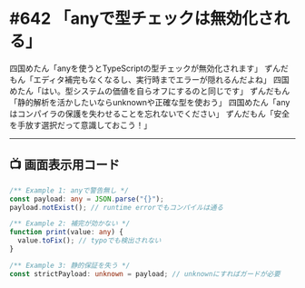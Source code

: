 # #642 「anyで型チェックは無効化される」

四国めたん「anyを使うとTypeScriptの型チェックが無効化されます」
ずんだもん「エディタ補完もなくなるし、実行時までエラーが隠れるんだよね」
四国めたん「はい。型システムの価値を自らオフにするのと同じです」
ずんだもん「静的解析を活かしたいならunknownや正確な型を使おう」
四国めたん「anyはコンパイラの保護を失わせることを忘れないでください」
ずんだもん「安全を手放す選択だって意識しておこう！」

---

## 📺 画面表示用コード

```typescript
/** Example 1: anyで警告無し */
const payload: any = JSON.parse("{}");
payload.notExist(); // runtime errorでもコンパイルは通る

/** Example 2: 補完が効かない */
function print(value: any) {
  value.toFix(); // typoでも検出されない
}

/** Example 3: 静的保証を失う */
const strictPayload: unknown = payload; // unknownにすればガードが必要
```
